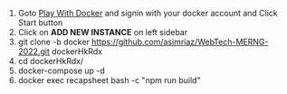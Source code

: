 1. Goto [Play With Docker](https://labs.play-with-docker.com/#) and signin with your docker account and Click Start button
1. Click on __ADD NEW INSTANCE__ on left sidebar
1. git clone -b docker https://github.com/asimriaz/WebTech-MERNG-2022.git dockerHkRdx
1. cd dockerHkRdx/  
1. docker-compose up -d
1. docker exec recapsheet bash -c "npm run build"


	

